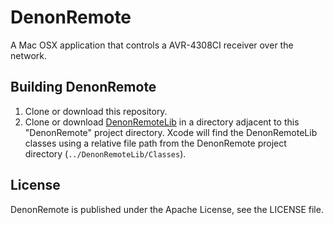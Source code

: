 # DenonRemote

A Mac OSX application that controls a AVR-4308CI receiver over the network.

## Building DenonRemote

1. Clone or download this repository.
2. Clone or download [DenonRemoteLib][] in a directory adjacent to this
"DenonRemote" project directory. Xcode will find the DenonRemoteLib
classes using a relative file path from the DenonRemote project
directory (`../DenonRemoteLib/Classes`).

## License

DenonRemote is published under the Apache License, see the LICENSE file.


[DenonRemoteLib]:http://github.com/jhh/DenonRemoteLib
